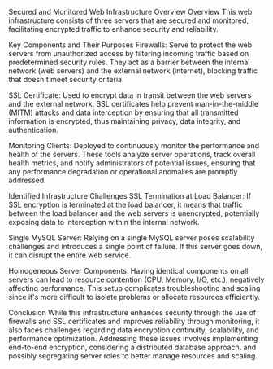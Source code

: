 Secured and Monitored Web Infrastructure Overview
Overview
This web infrastructure consists of three servers that are secured and monitored, facilitating encrypted traffic to enhance security and reliability.

Key Components and Their Purposes
Firewalls: Serve to protect the web servers from unauthorized access by filtering incoming traffic based on predetermined security rules. They act as a barrier between the internal network (web servers) and the external network (internet), blocking traffic that doesn't meet security criteria.

SSL Certificate: Used to encrypt data in transit between the web servers and the external network. SSL certificates help prevent man-in-the-middle (MITM) attacks and data interception by ensuring that all transmitted information is encrypted, thus maintaining privacy, data integrity, and authentication.

Monitoring Clients: Deployed to continuously monitor the performance and health of the servers. These tools analyze server operations, track overall health metrics, and notify administrators of potential issues, ensuring that any performance degradation or operational anomalies are promptly addressed.

Identified Infrastructure Challenges
SSL Termination at Load Balancer: If SSL encryption is terminated at the load balancer, it means that traffic between the load balancer and the web servers is unencrypted, potentially exposing data to interception within the internal network.

Single MySQL Server: Relying on a single MySQL server poses scalability challenges and introduces a single point of failure. If this server goes down, it can disrupt the entire web service.

Homogeneous Server Components: Having identical components on all servers can lead to resource contention (CPU, Memory, I/O, etc.), negatively affecting performance. This setup complicates troubleshooting and scaling since it's more difficult to isolate problems or allocate resources efficiently.

Conclusion
While this infrastructure enhances security through the use of firewalls and SSL certificates and improves reliability through monitoring, it also faces challenges regarding data encryption continuity, scalability, and performance optimization. Addressing these issues involves implementing end-to-end encryption, considering a distributed database approach, and possibly segregating server roles to better manage resources and scaling.
